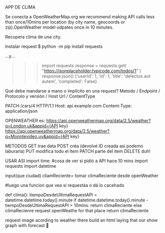 APP DE CLIMA

Se conecta a OpenWeatherMap.org
 we recommend making API calls less than once/10mins per location (by city name, geocoords or zip).OpenWeather model udpates once in 10 minutes.

Recupera clima de una city.

Instalar request
 $ python -m pip install requests

...y...

 >>> import requests
 >>> response = requests.get( "https://jsonplaceholder.typicode.com/todos/1" )
 >>> response.json()
     {'userId': 1, 'id': 1, 'title': 'delectus aut autem', 'completed': False}

Qué debe mandarse a mano o implícito en una request?
 Metodo / Endpoint / Protocolo y versión / Host Url / ContentType

  PATCH /cars/4 HTTP/1.1
  Host: api.example.com
  Content-Type: application/json

OPENWEATHER es:
 https://api.openweathermap.org/data/2.5/weather?q=London,uk&appid={API key}
 https://api.openweathermap.org/data/2.5/weather?q=Monntevideo,uy&appid={API key}

METODOS
 GET trae data
 POST créa (devolvé ID creada asi podemo laburarla)
 PUT modifica todo el item
 PATCH parte del item
 DELETE duh!


USAR ASI
 import time: #cosa de ver si pidió a API hace 10 mins
 import requests
 import datetime

 input(que ciudad)
 cliamReciente= tomar climaReciente desde openWeather

 #luego una funcion que vea si requestáa o dá lo cacehado

 def clima():
   tiempoDesdeUltimaRequestAPI = datetime.datetime.today().minute
   if datetime.datetime.today().minute - tiempoDesdeUltimaRequestAPI > 10mins:
     return climaReciente
   else 
     climaRecienre request openWeathe for that place
     return climaReciente

 request image acording to weather there
 build an html laying that our
 show graph with forecast
